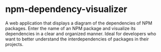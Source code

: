 # npm-dependency-visualizer
A web application that displays a diagram of the dependencies of NPM packages. Enter the name of an NPM package and visualize its dependencies in a clear and organized manner. Ideal for developers who want to better understand the interdependencies of packages in their projects.
